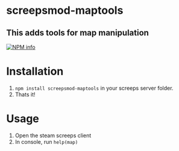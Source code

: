 # screepsmod-maptools

## This adds tools for map manipulation

[![NPM info](https://nodei.co/npm/screepsmod-maptools.png?downloads=true)](https://npmjs.org/package/screepsmod-maptools)

# Installation 

1. `npm install screepsmod-maptools` in your screeps server folder.
2. Thats it!

# Usage
1. Open the steam screeps client
2. In console, run `help(map)`
